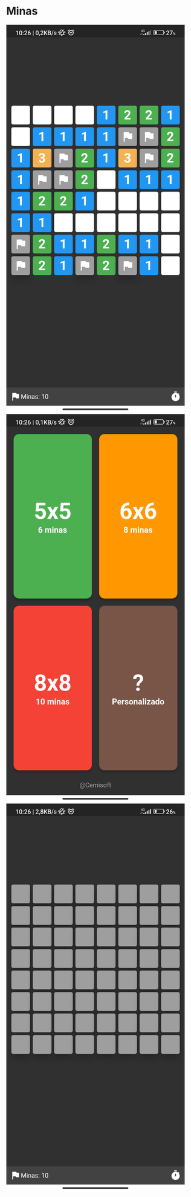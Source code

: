 # Minas

<img src="Screenshot_2023-05-15-10-26-31-307_cu.alexgi.minas.minas.jpg">
<img src="Screenshot_2023-05-15-10-26-35-310_cu.alexgi.minas.minas.jpg">
<img src="Screenshot_2023-05-15-10-26-44-279_cu.alexgi.minas.minas.jpg">


